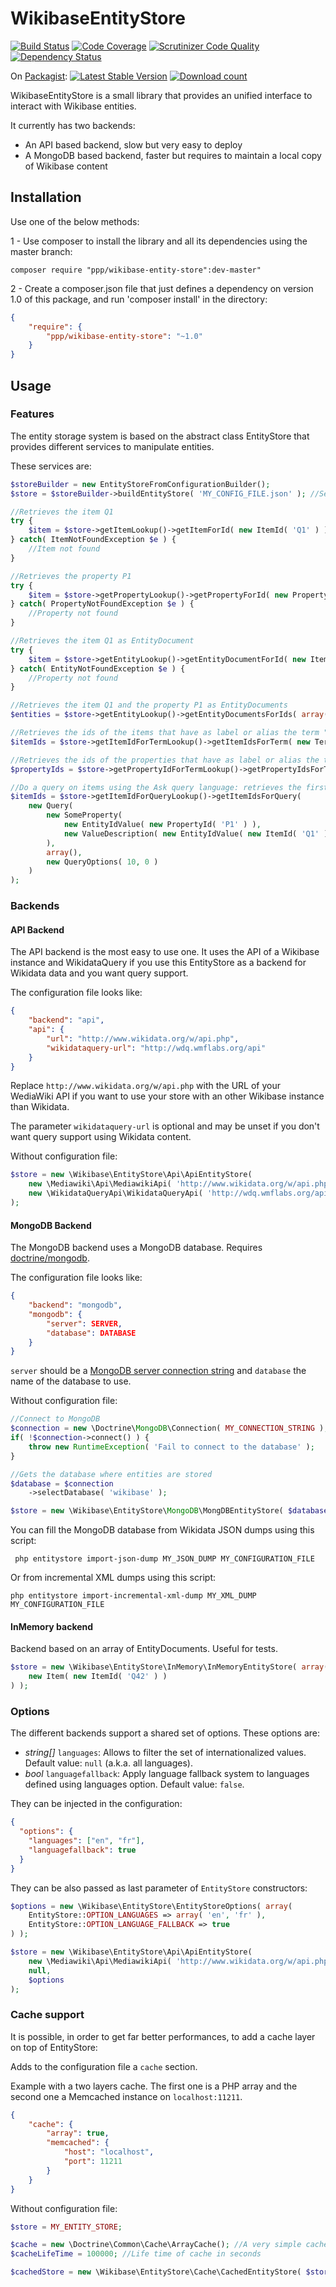 # WikibaseEntityStore

[![Build Status](https://travis-ci.org/ProjetPP/WikibaseEntityStore.svg?branch=master)](https://travis-ci.org/ProjetPP/WikibaseEntityStore)
[![Code Coverage](https://scrutinizer-ci.com/g/ProjetPP/WikibaseEntityStore/badges/coverage.png?b=master)](https://scrutinizer-ci.com/g/ProjetPP/WikibaseEntityStore/?branch=master)
[![Scrutinizer Code Quality](https://scrutinizer-ci.com/g/ProjetPP/WikibaseEntityStore/badges/quality-score.png?b=master)](https://scrutinizer-ci.com/g/ProjetPP/WikibaseEntityStore/?branch=master)
[![Dependency Status](https://www.versioneye.com/php/ppp:wikibase-entity-store/0.0.0+NA/badge.svg)](https://www.versioneye.com/php/ppp:wikibase-entity-store/0.0.0+NA)

On [Packagist](https://packagist.org/packages/ppp/wikibase-entity-store):
[![Latest Stable Version](https://poser.pugx.org/ppp/wikibase-entity-store/version.png)](https://packagist.org/packages/ppp/wikibase-entity-store)
[![Download count](https://poser.pugx.org/ppp/wikibase-entity-store/d/total.png)](https://packagist.org/packages/ppp/wikibase-entity-store)


WikibaseEntityStore is a small library that provides an unified interface to interact with Wikibase entities.

It currently has two backends:

- An API based backend, slow but very easy to deploy
- A MongoDB based backend, faster but requires to maintain a local copy of Wikibase content

## Installation

Use one of the below methods:

1 - Use composer to install the library and all its dependencies using the master branch:

    composer require "ppp/wikibase-entity-store":dev-master"

2 - Create a composer.json file that just defines a dependency on version 1.0 of this package, and run 'composer install' in the directory:

```json
{
    "require": {
        "ppp/wikibase-entity-store": "~1.0"
    }
}
```


## Usage

### Features

The entity storage system is based on the abstract class EntityStore that provides different services to manipulate entities.

These services are:

```php
$storeBuilder = new EntityStoreFromConfigurationBuilder();
$store = $storeBuilder->buildEntityStore( 'MY_CONFIG_FILE.json' ); //See backend section for examples of configuration file

//Retrieves the item Q1
try {
    $item = $store->getItemLookup()->getItemForId( new ItemId( 'Q1' ) );
} catch( ItemNotFoundException $e ) {
    //Item not found
}

//Retrieves the property P1
try {
    $item = $store->getPropertyLookup()->getPropertyForId( new PropertyId( 'P1' ) );
} catch( PropertyNotFoundException $e ) {
    //Property not found
}

//Retrieves the item Q1 as EntityDocument
try {
    $item = $store->getEntityLookup()->getEntityDocumentForId( new ItemId( 'Q1' ) );
} catch( EntityNotFoundException $e ) {
    //Property not found
}

//Retrieves the item Q1 and the property P1 as EntityDocuments
$entities = $store->getEntityLookup()->getEntityDocumentsForIds( array( new ItemId( 'Q1' ), new PropertyId( 'P1' ) ) );

//Retrieves the ids of the items that have as label or alias the term "Nyan Cat" in English (with a case insensitive compare)
$itemIds = $store->getItemIdForTermLookup()->getItemIdsForTerm( new Term( 'en', 'Nyan Cat' ) );

//Retrieves the ids of the properties that have as label or alias the term "foo" in French (with a case insensitive compare)
$propertyIds = $store->getPropertyIdForTermLookup()->getPropertyIdsForTerm( new Term( 'fr', 'Foo' ) );

//Do a query on items using the Ask query language: retrieves the first 10 items with P1: Q1
$itemIds = $store->getItemIdForQueryLookup()->getItemIdsForQuery(
    new Query(
        new SomeProperty(
	        new EntityIdValue( new PropertyId( 'P1' ) ),
			new ValueDescription( new EntityIdValue( new ItemId( 'Q1' ) ) )
		),
		array(),
		new QueryOptions( 10, 0 )
	)
);
```

### Backends

#### API Backend
The API backend is the most easy to use one. It uses the API of a Wikibase instance and WikidataQuery if you use this EntityStore
as a backend for Wikidata data and you want query support.

The configuration file looks like:

```json
{
    "backend": "api",
    "api": {
        "url": "http://www.wikidata.org/w/api.php",
        "wikidataquery-url": "http://wdq.wmflabs.org/api"
    }
}
```

Replace `http://www.wikidata.org/w/api.php` with the URL of your WediaWiki API if you want to use your store with an other Wikibase instance than Wikidata.

The parameter `wikidataquery-url` is optional and may be unset if you don't want query support using Wikidata content.

Without configuration file:

```php
$store = new \Wikibase\EntityStore\Api\ApiEntityStore(
    new \Mediawiki\Api\MediawikiApi( 'http://www.wikidata.org/w/api.php' ),
    new \WikidataQueryApi\WikidataQueryApi( 'http://wdq.wmflabs.org/api' )
);
 ```

#### MongoDB Backend
The MongoDB backend uses a MongoDB database. Requires [doctrine/mongodb](https://packagist.org/packages/doctrine/mongodb).

The configuration file looks like:

```json
{
    "backend": "mongodb",
    "mongodb": {
        "server": SERVER,
        "database": DATABASE
    }
}
```

`server` should be a [MongoDB server connection string](http://docs.mongodb.org/manual/reference/connection-string/) and `database` the name of the database to use.

Without configuration file:

```php
//Connect to MongoDB
$connection = new \Doctrine\MongoDB\Connection( MY_CONNECTION_STRING );
if( !$connection->connect() ) {
    throw new RuntimeException( 'Fail to connect to the database' );
}

//Gets the database where entities are stored
$database = $connection
    ->selectDatabase( 'wikibase' );

$store = new \Wikibase\EntityStore\MongoDB\MongDBEntityStore( $database );
```

You can fill the MongoDB database from Wikidata JSON dumps using this script:

     php entitystore import-json-dump MY_JSON_DUMP MY_CONFIGURATION_FILE

Or from incremental XML dumps using this script:

	php entitystore import-incremental-xml-dump MY_XML_DUMP MY_CONFIGURATION_FILE

#### InMemory backend
Backend based on an array of EntityDocuments. Useful for tests.

```php
$store = new \Wikibase\EntityStore\InMemory\InMemoryEntityStore( array(
    new Item( new ItemId( 'Q42' ) )
) );
```

### Options

The different backends support a shared set of options. These options are:

- *string[]* `languages`: Allows to filter the set of internationalized values. Default value: `null` (a.k.a. all languages).
- *bool* `languagefallback`: Apply language fallback system to languages defined using languages option. Default value: `false`.

They can be injected in the configuration:

```json
{
  "options": {
    "languages": ["en", "fr"],
    "languagefallback": true
  }
}
```

They can be also passed as last parameter of `EntityStore` constructors:

```php
$options = new \Wikibase\EntityStore\EntityStoreOptions( array(
	EntityStore::OPTION_LANGUAGES => array( 'en', 'fr' ),
	EntityStore::OPTION_LANGUAGE_FALLBACK => true
) );

$store = new \Wikibase\EntityStore\Api\ApiEntityStore(
    new \Mediawiki\Api\MediawikiApi( 'http://www.wikidata.org/w/api.php' ),
    null,
    $options
);
```

### Cache support

It is possible, in order to get far better performances, to add a cache layer on top of EntityStore:

Adds to the configuration file a `cache` section.

Example with a two layers cache. The first one is a PHP array and the second one a Memcached instance on `localhost:11211`.

```json
{
    "cache": {
        "array": true,
        "memcached": {
            "host": "localhost",
            "port": 11211
        }
    }
}
```

Without configuration file:

```php
$store = MY_ENTITY_STORE;

$cache = new \Doctrine\Common\Cache\ArrayCache(); //A very simple cache
$cacheLifeTime = 100000; //Life time of cache in seconds

$cachedStore = new \Wikibase\EntityStore\Cache\CachedEntityStore( $store, $cache, $cacheLifeTime );
```
